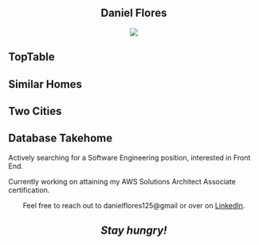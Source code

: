 
<h2 align='center'>Daniel Flores</h2>


<p align='center'>
  <img align='center' src="https://s4.gifyu.com/images/8d621f66f551b6a39072473d52280ff09f332a76b008f691.gif"></a>
</p>

TopTable
---
Similar Homes
---
Two Cities
---
Database Takehome
---

Actively searching for a Software Engineering position, interested in Front End.

Currently working on attaining my AWS Solutions Architect Associate certification.

<p align='center'>Feel free to reach out to danielflores125@gmail or over on <a href="https://www.linkedin.com/in/daniel-flores-52367273/">LinkedIn</a>.</p>

<h2 align='center'><i>Stay hungry!</i></h2>
